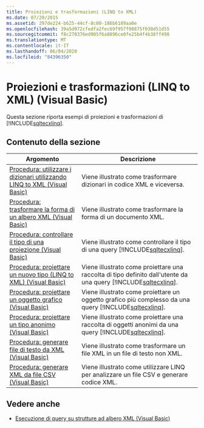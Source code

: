 ```yaml
---
title: Proiezioni e trasformazioni (LINQ to XML)
ms.date: 07/20/2015
ms.assetid: 297de224-b625-44cf-8c00-186b6189aa0e
ms.openlocfilehash: 39a5d972cfedfa2fec69f957f08875f030d51d55
ms.sourcegitcommit: f8c270376ed905f6a8896ce0fe25b4f4b38ff498
ms.translationtype: MT
ms.contentlocale: it-IT
ms.lasthandoff: 06/04/2020
ms.locfileid: "84396350"
---
```

# <a name="projections-and-transformations-linq-to-xml-visual-basic"></a>Proiezioni e trasformazioni (LINQ to XML) (Visual Basic)
Questa sezione riporta esempi di proiezioni e trasformazioni di [!INCLUDE[sqltecxlinq](~/includes/sqltecxlinq-md.md)].  
  
## <a name="in-this-section"></a>Contenuto della sezione  
  
|Argomento|Descrizione|  
|-----------|-----------------|  
|[Procedura: utilizzare i dizionari utilizzando LINQ to XML (Visual Basic)](how-to-work-with-dictionaries-using-linq-to-xml.md)|Viene illustrato come trasformare dizionari in codice XML e viceversa.|  
|[Procedura: trasformare la forma di un albero XML (Visual Basic)](how-to-transform-the-shape-of-an-xml-tree.md)|Viene illustrato come trasformare la forma di un documento XML.|  
|[Procedura: controllare il tipo di una proiezione (Visual Basic)](how-to-control-the-type-of-a-projection.md)|Viene illustrato come controllare il tipo di una query [!INCLUDE[sqltecxlinq](~/includes/sqltecxlinq-md.md)].|  
|[Procedura: proiettare un nuovo tipo (LINQ to XML) (Visual Basic)](how-to-project-a-new-type-linq-to-xml.md)|Viene illustrato come proiettare una raccolta di tipo definito dall'utente da una query [!INCLUDE[sqltecxlinq](~/includes/sqltecxlinq-md.md)].|  
|[Procedura: proiettare un oggetto grafico (Visual Basic)](how-to-project-an-object-graph.md)|Viene illustrato come proiettare un oggetto grafico più complesso da una query [!INCLUDE[sqltecxlinq](~/includes/sqltecxlinq-md.md)].|  
|[Procedura: proiettare un tipo anonimo (Visual Basic)](how-to-project-an-anonymous-type.md)|Viene illustrato come proiettare una raccolta di oggetti anonimi da una query [!INCLUDE[sqltecxlinq](~/includes/sqltecxlinq-md.md)].|  
|[Procedura: generare file di testo da XML (Visual Basic)](how-to-generate-text-files-from-xml.md)|Viene illustrato come trasformare un file XML in un file di testo non XML.|  
|[Procedura: generare XML da file CSV (Visual Basic)](how-to-generate-xml-from-csv-files.md)|Viene illustrato come utilizzare LINQ per analizzare un file CSV e generare codice XML.|  
  
## <a name="see-also"></a>Vedere anche

- [Esecuzione di query su strutture ad albero XML (Visual Basic)](querying-xml-trees.md)
